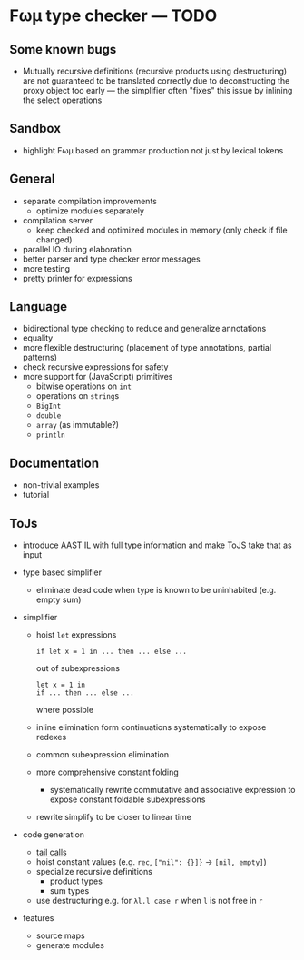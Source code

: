 # Fωμ type checker &mdash; TODO

## Some known bugs

- Mutually recursive definitions (recursive products using destructuring) are
  not guaranteed to be translated correctly due to deconstructing the proxy
  object too early &mdash; the simplifier often "fixes" this issue by inlining
  the select operations

## Sandbox

- highlight Fωμ based on grammar production not just by lexical tokens

## General

- separate compilation improvements
  - optimize modules separately
- compilation server
  - keep checked and optimized modules in memory (only check if file changed)
- parallel IO during elaboration
- better parser and type checker error messages
- more testing
- pretty printer for expressions

## Language

- bidirectional type checking to reduce and generalize annotations
- equality
- more flexible destructuring (placement of type annotations, partial patterns)
- check recursive expressions for safety
- more support for (JavaScript) primitives
  - bitwise operations on `int`
  - operations on `string`s
  - `BigInt`
  - `double`
  - `array` (as immutable?)
  - `println`

## Documentation

- non-trivial examples
- tutorial

## ToJs

- introduce AAST IL with full type information and make ToJS take that as input

- type based simplifier

  - eliminate dead code when type is known to be uninhabited (e.g. empty sum)

- simplifier

  - hoist `let` expressions

    ```
    if let x = 1 in ... then ... else ...
    ```

    out of subexpressions

    ```
    let x = 1 in
    if ... then ... else ...
    ```

    where possible

  - inline elimination form continuations systematically to expose redexes

  - common subexpression elimination

  - more comprehensive constant folding

    - systematically rewrite commutative and associative expression to expose
      constant foldable subexpressions

  - rewrite simplify to be closer to linear time

- code generation

  - [tail calls](https://stackoverflow.com/a/54721813)
  - hoist constant values (e.g. `rec`, `["nil": {}]}` -> `[nil, empty]`)
  - specialize recursive definitions
    - product types
    - sum types
  - use destructuring e.g. for `λl.l case r` when `l` is not free in `r`

- features
  - source maps
  - generate modules
